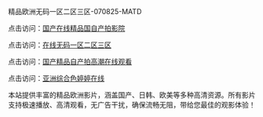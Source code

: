 精品欧洲无码一区二区三区-070825-MATD

点击访问：<a href="https://bered.pages.dev/">国产在线精品国自产拍影院</a>

点击访问：<a href="https://rtj-3zo.pages.dev/">在线无码一区二区三区</a>

点击访问：<a href="https://vassv.pages.dev/">国产精品自产拍高潮在线观看</a>

点击访问：<a href="https://bered.pages.dev/">亚洲综合色婷婷在线</a>

本站提供丰富的精品欧洲影片，涵盖国产、日韩、欧美等多种高清资源。所有影片支持极速播放、高清观看，无广告干扰，确保流畅无阻，带给您最佳的观影体验！

<span style="display:none;">[Canonical link](https://github.com/bv20250708/bv02 ）</span>
